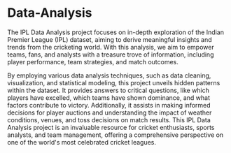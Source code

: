 # Data-Analysis



The IPL Data Analysis project focuses on in-depth exploration of the Indian Premier League (IPL) dataset, aiming to derive meaningful insights and trends from the cricketing world. With this analysis, we aim to empower teams, fans, and analysts with a treasure trove of information, including player performance, team strategies, and match outcomes.

By employing various data analysis techniques, such as data cleaning, visualization, and statistical modeling, this project unveils hidden patterns within the dataset. It provides answers to critical questions, like which players have excelled, which teams have shown dominance, and what factors contribute to victory. Additionally, it assists in making informed decisions for player auctions and understanding the impact of weather conditions, venues, and toss decisions on match results. This IPL Data Analysis project is an invaluable resource for cricket enthusiasts, sports analysts, and team management, offering a comprehensive perspective on one of the world's most celebrated cricket leagues.
